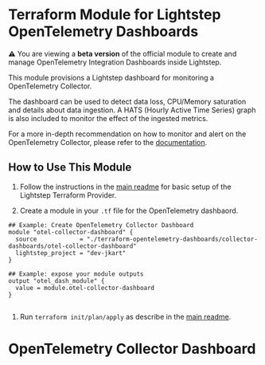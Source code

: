 # Terraform Module for Lightstep OpenTelemetry Dashboards

**:warning:** You are viewing a **beta version** of the official
module to create and manage OpenTelemetry Integration Dashboards inside Lightstep.

This module provisions a Lightstep dashboard for monitoring a OpenTelemetry Collector.

The dashboard can be used to detect data loss, CPU/Memory saturation and details about data ingestion. A HATS (Hourly Active Time Series) graph is also included to monitor the effect of the ingested metrics.

For a more in-depth recommendation on how to monitor and alert on the OpenTelemetry Collector, please refer to the [documentation](https://github.com/open-telemetry/opentelemetry-collector/blob/main/docs/monitoring.md).


## How to Use This Module

1. Follow the instructions in the [main readme](https://github.com/lightstep/terraform-opentelemetry-dashboards) for basic setup of the Lightstep Terraform Provider.

1. Create a module in your `.tf` file for the OpenTelemetry dashbaord.

```
## Example: Create OpenTelemetry Collector Dashboard
module "otel-collector-dashboard" {
  source            = "./terraform-opentelemetry-dashboards/collector-dashboards/otel-collector-dashboard"
  lightstep_project = "dev-jkart"
}

## Example: expose your module outputs
output "otel_dash_module" {
  value = module.otel-collector-dashboard
}


```

1. Run `terraform init/plan/apply` as describe in the [main readme](https://github.com/lightstep/terraform-opentelemetry-dashboards).





# OpenTelemetry Collector Dashboard



